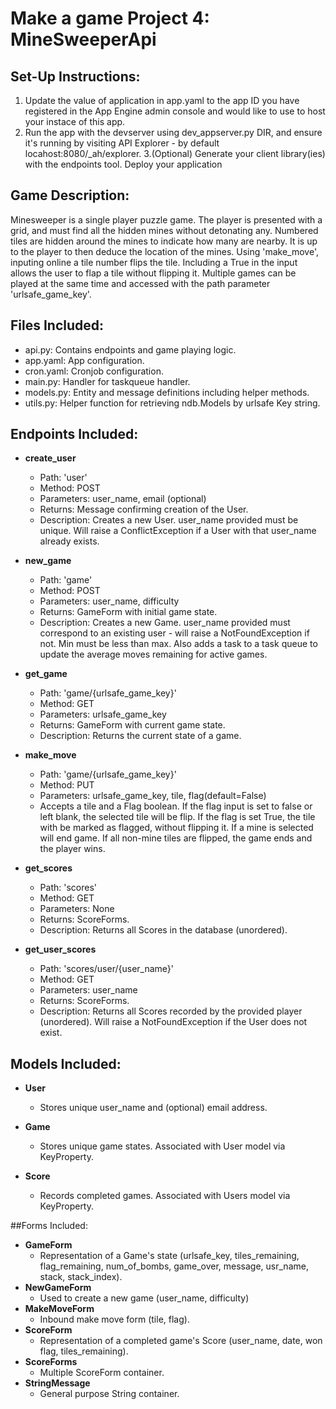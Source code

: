 # Make a game Project 4: MineSweeperApi

## Set-Up Instructions:
1. Update the value of application in app.yaml to the app ID you have registered in the App Engine admin console and would like to use to host your instace of this app.
2. Run the app with the devserver using dev_appserver.py DIR, and ensure it's running by visiting API Explorer - by default locahost:8080/_ah/explorer.
3.(Optional) Generate your client library(ies) with the endpoints tool. Deploy your application

## Game Description:
Minesweeper is a single player puzzle game. The player is presented with a grid, and must find all the hidden mines without detonating any. Numbered tiles are hidden around the mines to indicate how many are nearby. It is up to the player to then deduce the location of the mines. Using 'make_move', inputing online a tile number flips the tile. Including a True in the input allows the user to flap a tile without flipping it. Multiple games can be played at the same time and accessed with the path parameter 'urlsafe_game_key'.

## Files Included:
- api.py: Contains endpoints and game playing logic.
- app.yaml: App configuration.
- cron.yaml: Cronjob configuration.
- main.py: Handler for taskqueue handler.
- models.py: Entity and message definitions including helper methods.
- utils.py: Helper function for retrieving ndb.Models by urlsafe Key string.

## Endpoints Included:
- **create_user**
   - Path: 'user'
   - Method: POST
   - Parameters: user_name, email (optional)
   - Returns: Message confirming creation of the User.
   - Description: Creates a new User. user_name provided must be unique. Will
   raise a ConflictException if a User with that user_name already exists.

- **new_game**
  - Path: 'game'
  - Method: POST
  - Parameters: user_name, difficulty
  - Returns: GameForm with initial game state.
  - Description: Creates a new Game. user_name provided must correspond to an
  existing user - will raise a NotFoundException if not. Min must be less than
  max. Also adds a task to a task queue to update the average moves remaining
  for active games.

- **get_game**
     - Path: 'game/{urlsafe_game_key}'
     - Method: GET
     - Parameters: urlsafe_game_key
     - Returns: GameForm with current game state.
     - Description: Returns the current state of a game.

- **make_move**
  - Path: 'game/{urlsafe_game_key}'
  - Method: PUT
  - Parameters: urlsafe_game_key, tile, flag(default=False)
  - Accepts a tile and a Flag boolean. If the flag input is set to false or left blank, the selected tile will be flip. If the flag is set True, the tile with be marked as flagged, without flipping it. If a mine is selected will end game. If all non-mine tiles are flipped, the game ends and the player wins.

- **get_scores**
  - Path: 'scores'
  - Method: GET
  - Parameters: None
  - Returns: ScoreForms.
  - Description: Returns all Scores in the database (unordered).

- **get_user_scores**
     - Path: 'scores/user/{user_name}'
     - Method: GET
     - Parameters: user_name
     - Returns: ScoreForms.
     - Description: Returns all Scores recorded by the provided player (unordered).
     Will raise a NotFoundException if the User does not exist.

## Models Included:
- **User**
  - Stores unique user_name and (optional) email address.

- **Game**
  - Stores unique game states. Associated with User model via KeyProperty.

- **Score**
  - Records completed games. Associated with Users model via KeyProperty.

##Forms Included:
   - **GameForm**
      - Representation of a Game's state (urlsafe_key, tiles_remaining,
      flag_remaining, num_of_bombs, game_over, message, usr_name, stack, stack_index).
   - **NewGameForm**
      - Used to create a new game (user_name, difficulty)
   - **MakeMoveForm**
      - Inbound make move form (tile, flag).
   - **ScoreForm**
      - Representation of a completed game's Score (user_name, date, won flag,
      tiles_remaining).
   - **ScoreForms**
      - Multiple ScoreForm container.
   - **StringMessage**
      - General purpose String container.
